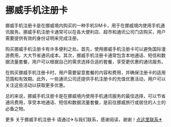 # 挪威手机注册卡

挪威手机注册卡是在挪威境内购买的一种手机SIM卡，用于在挪威境内使用手机通讯服务。挪威手机注册卡通常可以在各大便利店、超市和通讯公司门店购买，用户需要提供有效的身份证明来完成注册。

购买挪威手机注册卡有许多便利之处。首先，使用挪威手机注册卡可以避免国际漫游费用，大大节省通讯成本。其次，挪威手机注册卡通常包含本地通话、短信和数据流量套餐，用户可以根据自己的需求选择合适的套餐，享受更优惠的通讯服务。

在购买挪威手机注册卡时，用户需要留意套餐的内容和费用，并确保注册卡的适用范围和有效期。此外，一些通讯公司还提供手机注册卡的充值优惠活动，用户可以关注这些活动以获取更多优惠。

总的来说，挪威手机注册卡是在挪威境内使用手机通讯服务的最佳选择，可以节省通讯费用，享受本地通话、短信和数据流量套餐，是前往挪威旅行或居住的人士的必备之物。

更多 关于挪威手机注册卡 请通过✈与我们联系，感谢阅读，谢谢！[点这里联系✈](https://gg.k02.cc)